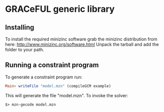 # GRACeFUL generic library

## Installing
To install the required minizinc software grab
the minizinc distribution from here:
http://www.minizinc.org/software.html
Unpack the tarball and add the folder to your path.

## Running a constraint program
To generate a constraint program run:
```haskell
Main> writeFile "model.mzn" (compileGCM example)
```
This will generate the file "model.mzn".
To invoke the solver:
```shell
$> mzn-gecode model.mzn
```
